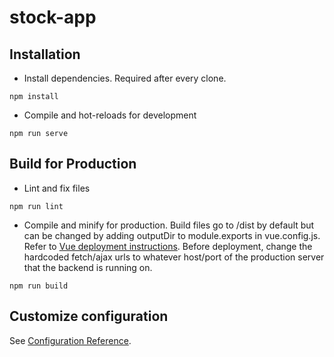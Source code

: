# stock-app

## Installation
- Install dependencies. Required after every clone.

```
npm install
```

- Compile and hot-reloads for development

```
npm run serve
```

## Build for Production

- Lint and fix files

```
npm run lint
```

- Compile and minify for production. Build files go to /dist by default but can be changed by adding outputDir to module.exports in vue.config.js. Refer to [Vue deployment instructions](https://cli.vuejs.org/guide/deployment.html). Before deployment, change the hardcoded fetch/ajax urls to whatever host/port of the production server that the backend is running on.

```
npm run build
```


## Customize configuration
See [Configuration Reference](https://cli.vuejs.org/config/).
